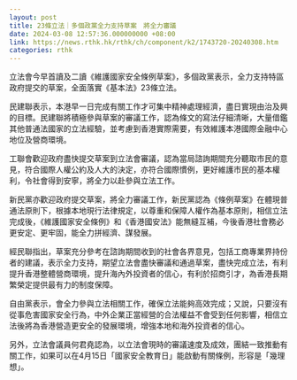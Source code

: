 ```yaml
---
layout: post
title: 23條立法｜多個政黨全力支持草案　將全力審議
date: 2024-03-08 12:57:36.000000000 +08:00
link: https://news.rthk.hk/rthk/ch/component/k2/1743720-20240308.htm
categories: rthk
---
```


立法會今早首讀及二讀《維護國家安全條例草案》，多個政黨表示，全力支持特區政府提交的草案，全面落實《基本法》23條立法。

民建聯表示，本港早一日完成有關工作才可集中精神處理經濟，盡日實現由治及興的目標。民建聯將積極參與草案的審議工作，認為條文的寫法仔細清晰，大量借鑑其他普通法國家的立法經驗，並考慮到香港實際需要，有效維護本港國際金融中心地位及營商環境。

工聯會歡迎政府盡快提交草案到立法會審議，認為當局諮詢期間充分聽取市民的意見，符合國際人權公約及人大的決定，亦符合國際慣例，更好維護市民的基本權利，令社會得到安寧，將全力以赴參與立法工作。

新民黨亦歡迎政府提交草案，將全力審議工作，新民黨認為《條例草案》在體現普通法原則下，根據本地現行法律規定，以尊重和保障人權作為基本原則，相信立法完成後，《維護國家安全條例》和《香港國安法》能無縫互補，今後香港社會務必更安定、更牢固，能全力拼經濟、謀發展。

經民聯指出，草案充分參考在諮詢期間收到的社會各界意見，包括工商專業界持份者的建議，表示全力支持，期望立法會盡快審議和通過草案，盡快完成立法，有利提升香港整體營商環境，提升海內外投資者的信心，有利於招商引才，為香港長期繁榮定提供最有力的制度保障。

自由黨表示，會全力參與立法相關工作，確保立法能夠高效完成；又說，只要沒有從事危害國家安全行為，中外企業正當經營的合法權益不會受到任何影響，相信立法後將為香港營造更安全的發展環境，增強本地和海外投資者的信心。

另外，立法會議員何君堯認為，以立法會現時的審議速度及成效，團結一致推動有關工作，如果可以在4月15日「國家安全教育日」能啟動有關條例，形容是「幾理想」。
